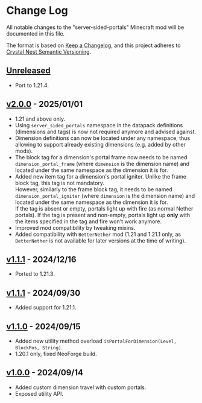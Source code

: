 # Change Log

All notable changes to the "server-sided-portals" Minecraft mod will be documented in this file.

The format is based on [Keep a Changelog](https://keepachangelog.com/en/1.0.0/),
and this project adheres to [Crystal Nest Semantic Versioning](https://crystalnest.it/#/versioning).

## [Unreleased]

- Port to 1.21.4.

## [v2.0.0] - 2025/01/01

- 1.21 and above only.
- Using `server_sided_portals` namespace in the datapack definitions (dimensions and tags) is now not required anymore and advised against.
- Dimension definitions can now be located under any namespace, thus allowing to support already existing dimensions (e.g. added by other mods).
- The block tag for a dimension's portal frame now needs to be named `dimension_portal_frame` (where `dimension` is the dimension name) and located under the same namespace as the dimension it is for.
- Added new item tag for a dimension's portal igniter. Unlike the frame block tag, this tag is not mandatory.  
  However, similarly to the frame block tag, it needs to be named `dimension_portal_igniter` (where `dimension` is the dimension name) and located under the same namespace as the dimension it is for.  
  If the tag is absent or empty, portals light up with fire (as normal Nether portals). If the tag is present and non-empty, portals light up **only** with the items specified in the tag and fire won't work anymore.
- Improved mod compatibility by tweaking mixins.
- Added compatibility with `BetterNether` mod (1.21 and 1.21.1 only, as `BetterNether` is not available for later versions at the time of writing).

## [v1.1.1] - 2024/12/16

- Ported to 1.21.3.

## [v1.1.1] - 2024/09/30

- Added support for 1.21.1.

## [v1.1.0] - 2024/09/15

- Added new utility method overload `isPortalForDimension(Level, BlockPos, String)`.
- 1.20.1 only, fixed NeoForge build.

## [v1.0.0] - 2024/09/14

- Added custom dimension travel with custom portals.
- Exposed utility API.

[Unreleased]: https://github.com/crystal-nest/server-sided-portals
[README]: https://github.com/crystal-nest/server-sided-portals#readme

[v2.0.0]: https://github.com/crystal-nest/server-sided-portals/releases?q=2.0.0
[v1.1.1]: https://github.com/crystal-nest/server-sided-portals/releases?q=1.1.1
[v1.1.0]: https://github.com/crystal-nest/server-sided-portals/releases?q=1.1.0
[v1.0.0]: https://github.com/crystal-nest/server-sided-portals/releases?q=1.0.0
